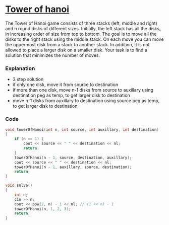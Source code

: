 # [Tower of hanoi](https://cses.fi/problemset/task/2165)

The Tower of Hanoi game consists of three stacks (left, middle and right) and n round disks of different sizes. Initially, the left stack has all the disks, in increasing order of size from top to bottom.
The goal is to move all the disks to the right stack using the middle stack. On each move you can move the uppermost disk from a stack to another stack. In addition, it is not allowed to place a larger disk on a smaller disk.
Your task is to find a solution that minimizes the number of moves.

### Explanation

-   3 step solution
-   if only one disk, move it from source to destination
-   if more than one disk, move n-1 disks from source to auxillary using destination peg as temp, to get larger disk to destination
-   move n-1 disks from auxillary to destination using source peg as temp, to get larger disk to destination

### Code

```cpp
void towerOfHanoi(int n, int source, int auxillary, int destination)
{
    if (n == 1) {
        cout << source << " " << destination << nl;
        return;
    }
    towerOfHanoi(n - 1, source, destination, auxillary);
    cout << source << " " << destination << nl;
    towerOfHanoi(n - 1, auxillary, source, destination);
    return;
}

void solve()
{
    int n;
    cin >> n;
    cout << pow(2, n) - 1 << nl; // (1 << n) - 1
    towerOfHanoi(n, 1, 2, 3);
    return;
}
```
